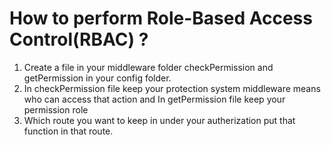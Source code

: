 # How to perform Role-Based Access Control(RBAC) ? 
1) Create a file in your middleware folder checkPermission and getPermission in your config folder. 
2) In checkPermission file keep your protection system middleware means who can access that action and In getPermission file keep your permission role
3) Which route you want to keep in under your autherization put that function in that route. 